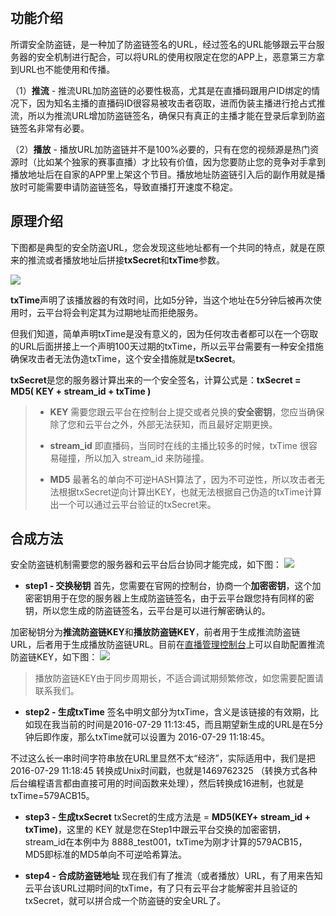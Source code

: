 ﻿﻿﻿
## 功能介绍
所谓安全防盗链，是一种加了防盗链签名的URL，经过签名的URL能够跟云平台服务器的安全机制进行配合，可以将URL的使用权限定在您的APP上，恶意第三方拿到URL也不能使用和传播。

（1）**推流** - 推流URL加防盗链的必要性极高，尤其是在直播码跟用户ID绑定的情况下，因为知名主播的直播码ID很容易被攻击者窃取，进而伪装主播进行抢占式推流，所以为推流URL增加防盗链签名，确保只有真正的主播才能在登录后拿到防盗链签名非常有必要。

（2）**播放** - 播放URL加防盗链并不是100%必要的，只有在您的视频源是热门资源时（比如某个独家的赛事直播）才比较有价值，因为您要防止您的竞争对手拿到播放地址后在自家的APP里上架这个节目。播放地址防盗链引入后的副作用就是播放时可能需要申请防盗链签名，导致直播打开速度不稳定。

## 原理介绍
下图都是典型的安全防盗URL，您会发现这些地址都有一个共同的特点，就是在原来的推流或者播放地址后拼接**txSecret**和**txTime**参数。

![](https://mccdn.qcloud.com/static/img/b75148662176ff29eef17210b5d3d4f1/image.png)

**txTime**声明了该播放器的有效时间，比如5分钟，当这个地址在5分钟后被再次使用时，云平台将会判定其为过期地址而拒绝服务。

但我们知道，简单声明txTime是没有意义的，因为任何攻击者都可以在一个窃取的URL后面拼接上一个声明100天过期的txTime，所以云平台需要有一种安全措施确保攻击者无法伪造txTime，这个安全措施就是**txSecret**。

**txSecret**是您的服务器计算出来的一个安全签名，计算公式是：**txSecret = MD5( KEY + stream_id + txTime )**

>- **KEY**
>  需要您跟云平台在控制台上提交或者兑换的**安全密钥**，您应当确保除了您和云平台之外，外部无法获知，而且最好定期更换。
>	
>- **stream_id**
>	即直播码，当同时在线的主播比较多的时候，txTime 很容易碰撞，所以加入 stream_id 来防碰撞。
>	
>- **MD5**
>	最著名的单向不可逆HASH算法了，因为不可逆性，所以攻击者无法根据txSecret逆向计算出KEY，也就无法根据自己伪造的txTime计算出一个可以通过云平台验证的txSecret来。


## 合成方法
安全防盗链机制需要您的服务器和云平台后台协同才能完成，如下图：
![](https://mccdn.qcloud.com/static/img/4ea1512fd335f68f30cca0a01e902966/image.png)

- **step1 - 交换秘钥**
首先，您需要在官网的控制台，协商一个**加密密钥**，这个加密密钥用于在您的服务器上生成防盗链签名，由于云平台跟您持有同样的密钥，所以您生成的防盗链签名，云平台是可以进行解密确认的。

 加密秘钥分为**推流防盗链KEY**和**播放防盗链KEY**，前者用于生成推流防盗链URL，后者用于生成播放防盗链URL。目前在[直播管理控制台](http://console.tce.fsphere.cn/live)上可以自助配置推流防盗链KEY，如下图：
 ![](https://mc.qcloudimg.com/static/img/6dcddb480ffab18886d8b245a2707af9/image.png)

 > 播放防盗链KEY由于同步周期长，不适合调试期频繁修改，如您需要配置请联系我们。

- **step2 - 生成txTime**
签名中明文部分为txTime，含义是该链接的有效期，比如现在我当前的时间是2016-07-29 11:13:45，而且期望新生成的URL是在5分钟后即作废，那么txTime就可以设置为 2016-07-29 11:18:45。

 不过这么长一串时间字符串放在URL里显然不太“经济”，实际适用中，我们是把  2016-07-29 11:18:45 转换成Unix时间戳，也就是1469762325 （转换方式各种后台编程语言都由直接可用的时间函数来处理），然后转换成16进制，也就是 txTime=579ACB15。

- **step3 - 生成txSecret**
txSecret的生成方法是 = **MD5(KEY+ stream_id + txTime)**，这里的 KEY 就是您在Step1中跟云平台交换的加密密钥，stream_id在本例中为 8888_test001，txTime为刚才计算的579ACB15，MD5即标准的MD5单向不可逆哈希算法。

- **step4 - 合成防盗链地址**
  现在我们有了推流（或者播放）URL，有了用来告知云平台该URL过期时间的txTime，有了只有云平台才能解密并且验证的txSecret，就可以拼合成一个防盗链的安全URL了。
